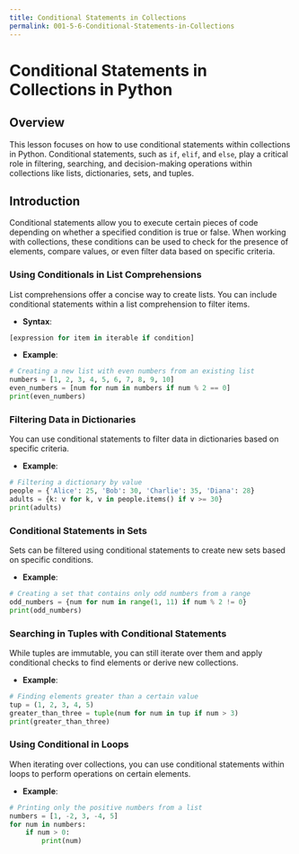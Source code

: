 ```yaml
---
title: Conditional Statements in Collections
permalink: 001-5-6-Conditional-Statements-in-Collections
---
```


# Conditional Statements in Collections in Python

## Overview
This lesson focuses on how to use conditional statements within collections in Python. Conditional statements, such as `if`, `elif`, and `else`, play a critical role in filtering, searching, and decision-making operations within collections like lists, dictionaries, sets, and tuples.

## Introduction

Conditional statements allow you to execute certain pieces of code depending on whether a specified condition is true or false. When working with collections, these conditions can be used to check for the presence of elements, compare values, or even filter data based on specific criteria.

### Using Conditionals in List Comprehensions

List comprehensions offer a concise way to create lists. You can include conditional statements within a list comprehension to filter items.

- **Syntax**:

```python
[expression for item in iterable if condition]
```

- **Example**:

```python
# Creating a new list with even numbers from an existing list
numbers = [1, 2, 3, 4, 5, 6, 7, 8, 9, 10]
even_numbers = [num for num in numbers if num % 2 == 0]
print(even_numbers)
```

### Filtering Data in Dictionaries

You can use conditional statements to filter data in dictionaries based on specific criteria.

- **Example**:

```python
# Filtering a dictionary by value
people = {'Alice': 25, 'Bob': 30, 'Charlie': 35, 'Diana': 28}
adults = {k: v for k, v in people.items() if v >= 30}
print(adults)
```

### Conditional Statements in Sets

Sets can be filtered using conditional statements to create new sets based on specific conditions.

- **Example**:

```python
# Creating a set that contains only odd numbers from a range
odd_numbers = {num for num in range(1, 11) if num % 2 != 0}
print(odd_numbers)
```

### Searching in Tuples with Conditional Statements

While tuples are immutable, you can still iterate over them and apply conditional checks to find elements or derive new collections.

- **Example**:

```python
# Finding elements greater than a certain value
tup = (1, 2, 3, 4, 5)
greater_than_three = tuple(num for num in tup if num > 3)
print(greater_than_three)
```

### Using Conditional in Loops

When iterating over collections, you can use conditional statements within loops to perform operations on certain elements.

- **Example**:

```python
# Printing only the positive numbers from a list
numbers = [1, -2, 3, -4, 5]
for num in numbers:
    if num > 0:
        print(num)
```